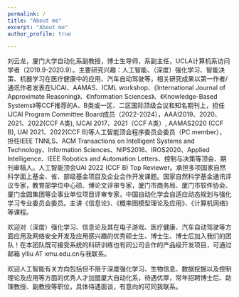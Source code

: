 ```yaml
---
permalink: /
title: "About me"
excerpt: "About me"
author_profile: true

---
```


刘云龙，厦门大学自动化系副教授，博士生导师，系副主任，UCLA计算机系访问学者（2019.9-2020.9）。主要研究兴趣：人工智能、（深度）强化学习、智能决策、机器学习在医疗健康中的应用、汽车自动驾驶等，相关研究成果以第一作者/通讯作者发表在IJCAI、AAMAS、ICML workshop、《International Journal of Approximate Reasoning》、《Information Sciences》、《Knowledge-Based Systems》等CCF推荐的A、B类或一区、二区国际顶级会议和知名期刊上，担任IJCAI Program Committee Board成员（2022-2024），AAAI2019、2020、 2021、2022(CCF A类), IJCAI 2017、2021（CCF A类）, AAMAS2020 (CCF B), UAI 2021、2022(CCF B)等人工智能顶会程序委员会委员（PC member），担任IEEE TNNLS、ACM Transactions on Intelligent Systems and Technology、Information Sciences、NIPS2016、IROS2020、Applied Intelligence、IEEE Robotics and Automation Letters、控制与决策等顶会、期刊审稿人。人工智能顶会UAI 2022 (CCF B) Top Reviewer。承担多项国家自然科学面上基金、省、部级基金项目及企业合作开发课题。国家自然科学基金通讯评议专家，教育部学位中心硕、博论文评审专家，厦门市商务局、厦门市软件协会、厦门金圆集团等企事业单位项目评审专家，中国自动化学会自适应动态规划与强化学习专业委员会委员。主讲《信息论》、《概率图模型理论及应用》、《计算机网络》等课程。

欢迎对（深度）强化学习、信息论及其在电子游戏、医疗健康、汽车自动驾驶等方面应用及网络安全开发及应用感兴趣的优秀硕士生、博士生、博士后加入我们的团队！在本团队既可接受系统的科研训练也有同公司合作的产品级开发项目，可通过邮箱 ylliu AT xmu.edu.cn与我联系。

欢迎人工智能有关方向包括但不限于深度强化学习、生物信息、数据挖掘以及控制理论及应用等方面的优秀人才加盟厦大自动化系，待遇优厚，常年招聘博士后、助理教授、副教授等职位，具体待遇面谈，有意向的可同我联系。
